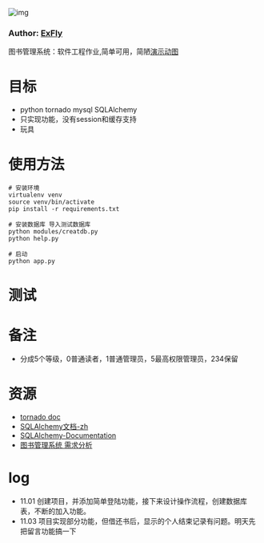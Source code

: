 ![img](https://avatars1.githubusercontent.com/u/22613193?v=3&s=466)
### Author: [ExFly](https://github.com/ExFly)

图书管理系统：软件工程作业,简单可用，简陋[演示动图](图书馆里系统演示.gif)

# 目标

* python tornado mysql SQLAlchemy
* 只实现功能，没有session和缓存支持
* 玩具

# 使用方法

```
# 安装环境
virtualenv venv
source venv/bin/activate
pip install -r requirements.txt

# 安装数据库 导入测试数据库
python modules/creatdb.py
python help.py

# 启动
python app.py
```
# 测试

# 备注
* 分成5个等级，0普通读者，1普通管理员，5最高权限管理员，234保留

# 资源

* [tornado doc](http://www.tornadoweb.cn/documentation#_5)
* [SQLAlchemy文档-zh](http://www.codexiu.cn/python/SQLAlchemy%E5%9F%BA%E7%A1%80%E6%95%99%E7%A8%8B/529/)
* [SQLAlchemy-Documentation](http://docs.sqlalchemy.org/)
* [图书管理系统 需求分析](https://www.processon.com/tag/%E5%9B%BE%E4%B9%A6%E7%AE%A1%E7%90%86%E7%B3%BB%E7%BB%9F)

# log
* 11.01 创建项目，并添加简单登陆功能，接下来设计操作流程，创建数据库表，不断的加入功能。
* 11.03 项目实现部分功能，但借还书后，显示的个人结束记录有问题。明天先把留言功能搞一下
